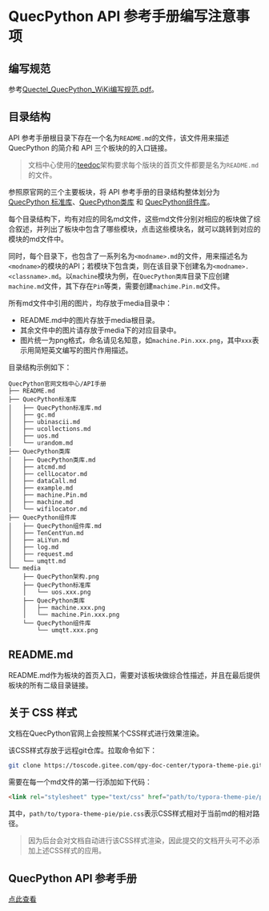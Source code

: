 # QuecPython API 参考手册编写注意事项

## 编写规范

参考[Quectel_QuecPython_WiKi编写规范.pdf](https://knowledge.quectel.com/download/attachments/151561997/%5BInternal%5DQuectel_QuecPython_WiKi%E7%BC%96%E5%86%99%E8%A7%84%E8%8C%83_V1.0.0_Preliminary_20230112.pdf?api=v2)。

## 目录结构

API 参考手册根目录下存在一个名为`README.md`的文件，该文件用来描述 QuecPython 的简介和 API 三个板块的的入口链接。

> 文档中心使用的[teedoc](https://gitee.com/teedoc)架构要求每个版块的首页文件都要是名为`README.md`的文件。

参照原官网的三个主要板块，将 API 参考手册的目录结构整体划分为 [QuecPython 标准库](https://python.quectel.com/wiki/#/zh-cn/api/pythonStdlib)、[QuecPython类库](https://python.quectel.com/wiki/#/zh-cn/api/QuecPythonClasslib) 和 [QuecPython组件库](https://python.quectel.com/wiki/#/zh-cn/api/QuecPythonThirdlib)。

每个目录结构下，均有对应的同名md文件，这些md文件分别对相应的板块做了综合叙述，并列出了板块中包含了哪些模块，点击这些模块名，就可以跳转到对应的模块的md文件中。

同时，每个目录下，也包含了一系列名为`<modname>.md`的文件，用来描述名为`<modname>`的模块的API；若模块下包含类，则在该目录下创建名为`<modname>.<classname>.md`。以`machine`模块为例，在`QuecPython类库`目录下应创建`machine.md`文件，其下存在`Pin`等类，需要创建`machime.Pin.md`文件。

所有md文件中引用的图片，均存放于media目录中：
- README.md中的图片存放于media根目录。
- 其余文件中的图片请存放于media下的对应目录中。
- 图片统一为png格式，命名请见名知意，如`machine.Pin.xxx.png`，其中`xxx`表示用简短英文编写的图片作用描述。

目录结构示例如下：

```
QuecPython官网文档中心/API手册
├── README.md
├── QuecPython标准库
│   ├── QuecPython标准库.md
│   ├── gc.md
│   ├── ubinascii.md
│   ├── ucollections.md
│   ├── uos.md
│   └── urandom.md
├── QuecPython类库
│   ├── QuecPython类库.md
│   ├── atcmd.md
│   ├── cellLocator.md
│   ├── dataCall.md
│   ├── example.md
│   ├── machine.Pin.md
│   ├── machine.md
│   └── wifilocator.md
├── QuecPython组件库
│   ├── QuecPython组件库.md
│   ├── TenCentYun.md
│   ├── aLiYun.md
│   ├── log.md
│   ├── request.md
│   └── umqtt.md
└── media
    ├── QuecPython架构.png
    ├── QuecPython标准库
    │   └── uos.xxx.png
    ├── QuecPython类库
    │   ├── machine.xxx.png
    │   └── machine.Pin.xxx.png
    └── QuecPython组件库
        └── umqtt.xxx.png
```

## README.md

README.md作为板块的首页入口，需要对该板块做综合性描述，并且在最后提供板块的所有二级目录链接。

## 关于 CSS 样式

文档在QuecPython官网上会按照某个CSS样式进行效果渲染。

该CSS样式存放于远程git仓库。拉取命令如下：

```bash
git clone https://toscode.gitee.com/qpy-doc-center/typora-theme-pie.git
```

需要在每一个md文件的第一行添加如下代码：

```html
<link rel="stylesheet" type="text/css" href="path/to/typora-theme-pie/pie.css">
```

其中，`path/to/typora-theme-pie/pie.css`表示CSS样式相对于当前md的相对路径。

> 因为后台会对文档自动进行该CSS样式渲染，因此提交的文档开头可不必添加上述CSS样式的应用。

## QuecPython API 参考手册

[点此查看](./README.md)
